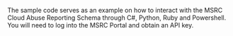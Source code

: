 The sample code serves as an example on how to interact with the MSRC Cloud Abuse Reporting Schema through C#, Python, Ruby and Powershell. You will need to log into the MSRC Portal and obtain an API key.
